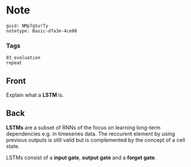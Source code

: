 # Note
```
guid: NMp7gSu!Ty
notetype: Basic-d7a3e-4ce08
```

### Tags
```
03_evaluation
repeat
```

## Front
Explain what a <b>LSTM </b>is.

## Back
<b>LSTMs </b>are a subset of RNNs of the focus on learning long-term dependencies e.g. in timeseries data. The reccurent element by using previous outputs is still valid but is complemented by the concept of a cell state.<div>
</div><div>LSTMs consist of a <b>input gate</b>, <b>output gate</b> and a <b>forget gate</b>.</div>
